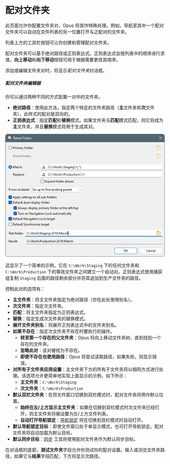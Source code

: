 # 配对文件夹

此页面允许你配置文件夹对，Opus 将其作特殊处理。例如，导航至其中一个配对文件夹可以自动在文件列表的另一位置打开与之配对的文件夹。

列表上方的工具栏按钮可让你创建和管理配对文件夹。

配对文件夹可以基于绝对路径或正则表达式。正则表达式会按列表中的顺序进行求值，**向上移动**和**向下移动**按钮可用于根据需要更改其顺序。

添加或编辑文件夹对时，将显示*配对文件夹*对话框。

##### 配对文件夹编辑器

你可以通过两种不同的方式配置一对中的文件夹。

- **绝对路径**：使用此方法，指定两个特定的文件夹路径（**主**文件夹和**次**文件夹）。此样式的配对是双向的。
- **正则表达式**：指定**匹配**和**替换**模式。如果文件夹与**匹配**模式匹配，则它将成为**主**文件夹，并且**替换**模式将用于生成其对。

![](/Manual/images/media/13/paired_folder.png)

这显示了一个简单的示例，它在 `C:\Work\Staging` 下的任何文件夹和 `C:\Work\Production` 下的等效文件夹之间建立一个自动对。正则表达式使用捕获组复制 `Staging` 后面的路径剩余部分并将其追加到生产文件夹的路径。

控制此对的选项有：

- **主文件夹**：将主文件夹指定为绝对路径（你在此处使用别名）。
- **次文件夹**：指定次文件夹。
- **匹配**：将主文件夹指定为正则表达式。
- **替换**：指定生成次文件夹的替换模式。
- **展开文件夹别名**：将展开正则表达式中的文件夹别名。
- **如果不存在**：指定次文件夹不存在时要执行的操作。
  - **转至第一个存在的父文件夹**：Opus 将向上移动文件夹树，直到找到一个存在的文件夹。
  - **忽略此对**：该对被视为不存在。
  - **即使不存在也使用路径**：Opus 将尝试读取路径，如果失败，则显示错误。
- **对所有子文件夹应用设置**：主文件夹下方的所有子文件夹将以相同方式进行处理。该选项允许更简单地实现上面显示的示例，如下所示：
  - **主文件夹**：`C:\Work\Staging`
  - **次文件夹**：`C:\Work\Production`
- **默认双栏文件夹**：在将文件窗口切换到双栏模式时，配对文件夹将用作默认位置。
  - **始终在左/上方显示主文件夹**：如果在切换到双栏模式时次文件夹已经打开，则主文件夹将被设置为左/上方文件列表。
  - **自动打开导航锁定**：[导航锁定](/Manual/basic_concepts/the_lister/dual_display/navigation_lock.zh.md) 将在切换到双栏模式时自动打开。
- **默认导航锁定目标**：即使文件窗口处于单显示模式，也可打开导航锁定。配对文件夹将自动加载为默认目标。
- **默认同步目标**：[同步](/Manual/file_operations/copying_moving_and_deleting_files/copying_updated_files/synchronize.zh.md) 工具将使用配对文件夹作为默认同步目标。

在对话框的底部，**测试文件夹**字段允许你测试你的配对设置。输入或浏览文件夹路径，如果它与**结果**字段匹配，下方将显示次路径。